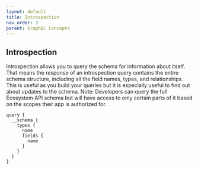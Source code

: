 ```yaml
---
layout: default
title: Introspection
nav_order: 3
parent: GraphQL Concepts
---
```


## Introspection

Introspection allows you to query the schema for information about itself. That means the response of an introspection query contains the entire schema structure, including all the field names, types, and relationships. This is useful as you build your queries but it is especially useful to find out about updates to the schema. 
Note: Developers can query the full Ecosystem API schema but will have access to only certain parts of it based on the scopes their app is authorized for.

```
query {
  __schema {
    types {
      name
      fields {
        name
      }
    }
  }
}
```
